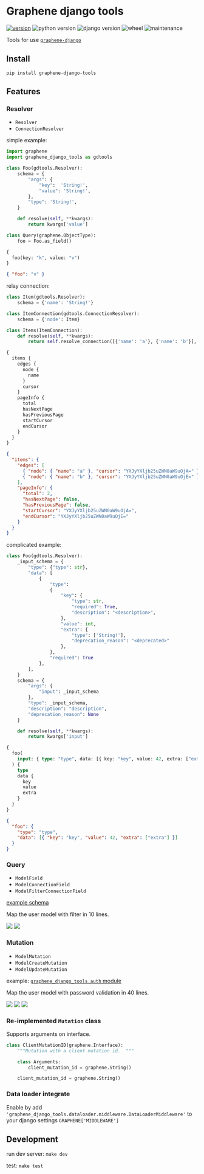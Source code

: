 # Graphene django tools

[![version](https://img.shields.io/pypi/v/graphene-django-tools)](https://pypi.org/project/graphene-django-tools/)
![python version](https://img.shields.io/pypi/pyversions/graphene-django-tools)
![django version](https://img.shields.io/pypi/djversions/graphene-django-tools)
![wheel](https://img.shields.io/pypi/wheel/graphene-django-tools)
![maintenance](https://img.shields.io/maintenance/yes/2019)

Tools for use [`graphene-django`](https://github.com/graphql-python/graphene-django)

## Install

`pip install graphene-django-tools`

## Features

### Resolver

- `Resolver`
- `ConnectionResolver`

simple example:

```python
import graphene
import graphene_django_tools as gdtools

class Foo(gdtools.Resolver):
    schema = {
        "args": {
            "key":  'String!',
            "value": 'String!',
        },
        "type": 'String!',
    }

    def resolve(self, **kwargs):
        return kwargs['value']

class Query(graphene.ObjectType):
    foo = Foo.as_field()
```

```graphql
{
  foo(key: "k", value: "v")
}
```

```json
{ "foo": "v" }
```

relay connection:

```python
class Item(gdtools.Resolver):
    schema = {'name': 'String!'}

class ItemConnection(gdtools.ConnectionResolver):
    schema = {'node': Item}

class Items(ItemConnection):
    def resolve(self, **kwargs):
        return self.resolve_connection([{'name': 'a'}, {'name': 'b'}], **kwargs)
```

```graphql
{
  items {
    edges {
      node {
        name
      }
      cursor
    }
    pageInfo {
      total
      hasNextPage
      hasPreviousPage
      startCursor
      endCursor
    }
  }
}
```

```json
{
  "items": {
    "edges": [
      { "node": { "name": "a" }, "cursor": "YXJyYXljb25uZWN0aW9uOjA=" },
      { "node": { "name": "b" }, "cursor": "YXJyYXljb25uZWN0aW9uOjE=" }
    ],
    "pageInfo": {
      "total": 2,
      "hasNextPage": false,
      "hasPreviousPage": false,
      "startCursor": "YXJyYXljb25uZWN0aW9uOjA=",
      "endCursor": "YXJyYXljb25uZWN0aW9uOjE="
    }
  }
}
```

complicated example:

```python
class Foo(gdtools.Resolver):
    _input_schema = {
        "type": {"type": str},
        "data": [
            {
                "type":
                {
                    "key": {
                        "type": str,
                        "required": True,
                        "description": "<description>",
                    },
                    "value": int,
                    "extra": {
                        "type": ['String!'],
                        "deprecation_reason": "<deprecated>"
                    },
                },
                "required": True
            },
        ],
    }
    schema = {
        "args": {
            "input": _input_schema
        },
        "type": _input_schema,
        "description": "description",
        "deprecation_reason": None
    }

    def resolve(self, **kwargs):
        return kwargs['input']
```

```graphql
{
  foo(
    input: { type: "type", data: [{ key: "key", value: 42, extra: ["extra"] }] }
  ) {
    type
    data {
      key
      value
      extra
    }
  }
}
```

```json
{
  "foo": {
    "type": "type",
    "data": [{ "key": "key", "value": 42, "extra": ["extra"] }]
  }
}
```

### Query

- `ModelField`
- `ModelConnectionField`
- `ModelFilterConnectionField`

[example schema](./demo/api/schema.py)

Map the user model with filter in 10 lines.

![](./pic/20181012161945.png)
![](./pic/20181012162201.png)

### Mutation

- `ModelMutation`
- `ModelCreateMutation`
- `ModelUpdateMutation`

example: [`graphene_django_tools.auth` module](./graphene_django_tools/auth.py)

Map the user model with password validation in 40 lines.

![](./pic/20181011195459.png)
![](./pic/20181011200840.png)
![](./pic/20181012184432.png)

### Re-implemented `Mutation` class

Supports arguments on interface.

```python
class ClientMutationID(graphene.Interface):
    """Mutation with a client mutation id.  """

    class Arguments:
        client_mutation_id = graphene.String()

    client_mutation_id = graphene.String()
```

### Data loader integrate

Enable by add `'graphene_django_tools.dataloader.middleware.DataLoaderMiddleware'` to your django settings `GRAPHENE['MIDDLEWARE']`

## Development

run dev server: `make dev`

test: `make test`
